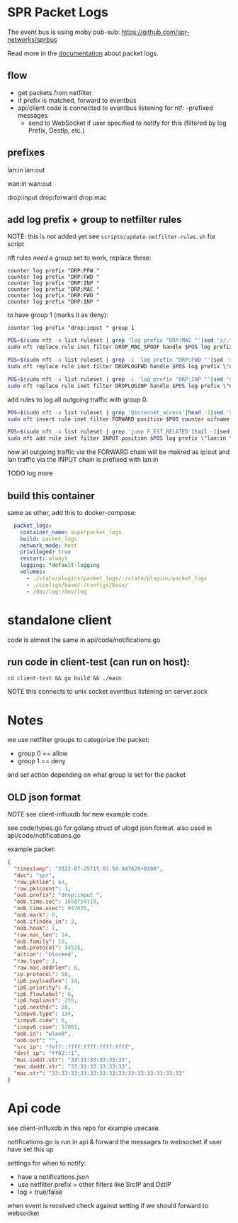 # SPR Packet Logs

The event bus is using moby pub-sub: 
https://github.com/spr-networks/sprbus

Read more in the [documentation](https://www.supernetworks.org/pages/docs/services/packet_logs) about packet logs.

## flow

* get packets from netfilter
* if prefix is matched, forward to eventbus
* api/client code is connected to eventbus listening for ntf: -prefixed messages
	* send to WebSocket if user specified to notify for this (filtered by log Prefix, DestIp, etc.)

## prefixes

lan:in
lan:out

wan:in
wan:out

drop:input
drop:forward
drop:mac

## add log prefix + group to netfilter rules

NOTE: this is not added yet
see `scripts/update-netfilter-rules.sh` for script

nft rules *need* a group set to work, replace these:

    counter log prefix "DRP:PFW "
    counter log prefix "DRP:FWD "
    counter log prefix "DRP:INP "
    counter log prefix "DRP:MAC "
    counter log prefix "DRP:FWD "
    counter log prefix "DRP:INP "

to have group 1 (marks it as deny):

    counter log prefix "drop:input " group 1

```sh
POS=$(sudo nft -a list ruleset | grep 'log prefix "DRP:MAC "'|sed 's/.*# handle //g')
sudo nft replace rule inet filter DROP_MAC_SPOOF handle $POS log prefix \"drop:mac \" group 1

POS=$(sudo nft -a list ruleset | grep -i 'log prefix "DRP:FWD "'|sed 's/.*# handle //g')
sudo nft replace rule inet filter DROPLOGFWD handle $POS log prefix \"drop:forward \" group 1

POS=$(sudo nft -a list ruleset | grep -i 'log prefix "DRP:INP "'|sed 's/.*# handle //g')
sudo nft replace rule inet filter DROPLOGINP handle $POS log prefix \"drop:input \" group 1
```

add rules to log all outgoing traffic with group 0:

```sh
POS=$(sudo nft -a list ruleset | grep '@internet_access'|head -1|sed 's/.*# handle //g')
sudo nft insert rule inet filter FORWARD position $POS counter oifname \"eth0\" log prefix \"wan:out \" group 0

POS=$(sudo nft -a list ruleset | grep 'jump F_EST_RELATED'|tail -1|sed 's/.*# handle //g')
sudo nft add rule inet filter INPUT position $POS log prefix \"lan:in \" group 0
```

now all outgoing traffic via the FORWARD chain will be makred as ip:out
and lan traffic via the INPUT chain is prefixed with lan:in

TODO log more

## build this container
same as other, add this to docker-compose:

```yaml
  packet_logs:
    container_name: superpacket_logs
    build: packet_logs
    network_mode: host
    privileged: true
    restart: always
    logging: *default-logging
    volumes:
      - ./state/plugins/packet_logs/:/state/plugins/packet_logs
      - ./configs/base/:/configs/base/
      - /dev/log:/dev/log
```

# standalone client

code is almost the same in api/code/notifications.go

## run code in client-test (can run on host):
`cd client-test && go build && ./main`

NOTE this connects to unix socket eventbus listening on server.sock

# Notes

we use netfilter groups to categorize the packet:
* group 0 == allow
* group 1 == deny

and set action depending on what group is set for the packet

## OLD json format

*NOTE* see client-influxdb for new example code.

see code/types.go for golang struct of ulogd json format. also used in api/code/notifications.go

example packet:

```json
{
  "timestamp": "2022-07-25T15:01:58.947620+0200",
  "dvc": "spr",
  "raw.pktlen": 64,
  "raw.pktcount": 1,
  "oob.prefix": "drop:input ",
  "oob.time.sec": 1658754118,
  "oob.time.usec": 947620,
  "oob.mark": 0,
  "oob.ifindex_in": 3,
  "oob.hook": 1,
  "raw.mac_len": 14,
  "oob.family": 10,
  "oob.protocol": 34525,
  "action": "blocked",
  "raw.type": 1,
  "raw.mac.addrlen": 6,
  "ip.protocol": 58,
  "ip6.payloadlen": 24,
  "ip6.priority": 0,
  "ip6.flowlabel": 0,
  "ip6.hoplimit": 255,
  "ip6.nexthdr": 58,
  "icmpv6.type": 134,
  "icmpv6.code": 0,
  "icmpv6.csum": 57001,
  "oob.in": "wlan0",
  "oob.out": "",
  "src_ip": "feff::ffff:ffff:ffff:ffff",
  "dest_ip": "ff02::1",
  "mac.saddr.str": "33:33:33:33:33:33",
  "mac.daddr.str": "33:33:33:33:33:33",
  "mac.str": "33:33:33:33:33:33:33:33:33:33:33:33:33:33"
}
```

# Api code

see client-influxdb in this repo for example usecase.

notifications.go is run in api & forward the messages to websocket if user have set this up

settings for when to notify:
* have a notifications.json
* use netfilter prefix + other filters like SrcIP and DstIP
* log = true/false

when event is received check against setting if we should forward to websocket

